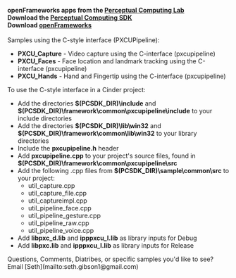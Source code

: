 <b>openFrameworks apps from the [Perceptual Computing Lab](http://about.me/intelperceptual)</b><br/>
<b>Download the [Perceptual Computing SDK](http://software.intel.com/en-us/vcsource/tools/perceptual-computing-sdk)</b><br/>
<b>Download [openFrameworks](http://openframeworks.cc)</b><br/>
<br/>
Samples using the C-style interface (PXCUPipeline):
<ul>
<li><b>PXCU_Capture</b> - Video capture using the C-interface (pxcupipeline)</li>
<li><b>PXCU_Faces</b> - Face location and landmark tracking using the C-interface (pxcupipeline)</li>
<li><b>PXCU_Hands</b> - Hand and Fingertip using the C-interface (pxcupipeline)</li>
</ul>
To use the C-style interface in a Cinder project:
<ul>
<li>Add the directories <b>$(PCSDK_DIR)\include</b> and <b>$(PCSDK_DIR)\framework\common\pxcupipeline\include</b> to your include directories</li>
<li>Add the directories <b>$(PCSDK_DIR)\lib\win32</b> and <b>$(PCSDK_DIR)\framework\common\lib\win32</b> to your library directories</li>
<li>Include the <b>pxcupipeline.h</b> header</li>
<li>Add <b>pxcupipeline.cpp</b> to your project's source files, found in <b>$(PCSDK_DIR)\framework\common\pxcupipeline\src</b>
<li>Add the following .cpp files from <b>$(PCSDK_DIR)\sample\common\src</b> to your project:
<ul>
<li>util_capture.cpp</li>
<li>util_capture_file.cpp</li>
<li>util_captureimpl.cpp</li>
<li>util_pipeline_face.cpp</li>
<li>util_pipeline_gesture.cpp</li>
<li>util_pipeline_raw.cpp</li>
<li>util_pipeline_voice.cpp</li>
</ul>
<li>Add <b>libpxc_d.lib</b> and <b>ipppxcu_l.lib</b> as library inputs for Debug</li>
<li>Add <b>libpxc.lib</b> and <b>ipppxcu_l.lib</b> as library inputs for Release</li>
</ul>
Questions, Comments, Diatribes, or specific samples you'd like to see? Email [Seth](mailto:seth.gibson1@gmail.com)
